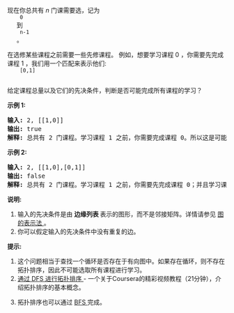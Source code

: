 <html>
 <body>
  <p>
   现在你总共有
   <em>
    n
   </em>
   门课需要选，记为
   <code>
    0
   </code>
   到
   <code>
    n-1
   </code>
   。
  </p>
  <p>
   在选修某些课程之前需要一些先修课程。 例如，想要学习课程 0 ，你需要先完成课程 1 ，我们用一个匹配来表示他们:
   <code>
    [0,1]
   </code>
  </p>
  <p>
   给定课程总量以及它们的先决条件，判断是否可能完成所有课程的学习？
  </p>
  <p>
   <strong>
    示例 1:
   </strong>
  </p>
  <pre><strong>输入:</strong> 2, [[1,0]] 
<strong>输出: </strong>true
<strong>解释:</strong> 总共有 2 门课程。学习课程 1 之前，你需要完成课程 0。所以这是可能的。</pre>
  <p>
   <strong>
    示例 2:
   </strong>
  </p>
  <pre><strong>输入:</strong> 2, [[1,0],[0,1]]
<strong>输出: </strong>false
<strong>解释:</strong> 总共有 2 门课程。学习课程 1 之前，你需要先完成​课程 0；并且学习课程 0 之前，你还应先完成课程 1。这是不可能的。</pre>
  <p>
   <strong>
    说明:
   </strong>
  </p>
  <ol>
   <li>
    输入的先决条件是由
    <strong>
     边缘列表
    </strong>
    表示的图形，而不是邻接矩阵。详情请参见
    <a href="http://blog.csdn.net/woaidapaopao/article/details/51732947" target="_blank">
     图的表示法
    </a>
    。
   </li>
   <li>
    你可以假定输入的先决条件中没有重复的边。
   </li>
  </ol>
  <p>
   <strong>
    提示:
   </strong>
  </p>
  <ol>
   <li>
    这个问题相当于查找一个循环是否存在于有向图中。如果存在循环，则不存在拓扑排序，因此不可能选取所有课程进行学习。
   </li>
   <li>
    <a href="https://www.coursera.org/specializations/algorithms" target="_blank">
     通过 DFS 进行拓扑排序
    </a>
    - 一个关于Coursera的精彩视频教程（21分钟），介绍拓扑排序的基本概念。
   </li>
   <li>
    <p>
     拓扑排序也可以通过
     <a href="https://baike.baidu.com/item/%E5%AE%BD%E5%BA%A6%E4%BC%98%E5%85%88%E6%90%9C%E7%B4%A2/5224802?fr=aladdin&amp;fromid=2148012&amp;fromtitle=%E5%B9%BF%E5%BA%A6%E4%BC%98%E5%85%88%E6%90%9C%E7%B4%A2" target="_blank">
      BFS
     </a>
     完成。
    </p>
   </li>
  </ol>
 </body>
</html>